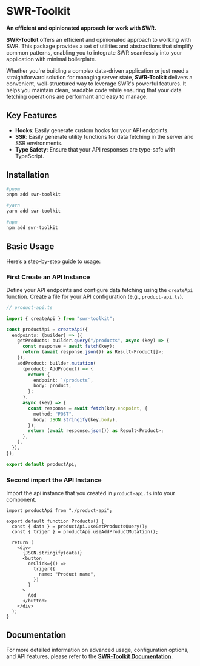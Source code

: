 # SWR-Toolkit

**An efficient and opinionated approach for work with SWR.**

**SWR-Toolkit** offers an efficient and opinionated approach to working with SWR. This package provides a set of utilities and abstractions that simplify common patterns,
enabling you to integrate SWR seamlessly into your application with minimal boilerplate.

Whether you're building a complex data-driven application or just need a straightforward solution for managing server
state, **SWR-Toolkit** delivers a convenient, well-structured way to leverage SWR's powerful features. It helps you
maintain clean, readable code while ensuring that your data fetching operations are performant and easy to manage.

## Key Features

- **Hooks**: Easily generate custom hooks for your API endpoints.
- **SSR**: Easily generate utility functions for data fetching in the server and SSR environments.
- **Type Safety**: Ensure that your API responses are type-safe with TypeScript.

## Installation

```bash
#pnpm
pnpm add swr-toolkit

#yarn
yarn add swr-toolkit

#npm
npm add swr-toolkit
```

## Basic Usage

Here’s a step-by-step guide to usage:

### First Create an API Instance

Define your API endpoints and configure data fetching using the `createApi` function. Create a file for your API
configuration (e.g., `product-api.ts`).

```typescript
// product-api.ts

import { createApi } from "swr-toolkit";

const productApi = createApi({
  endpoints: (builder) => ({
    getProducts: builder.query("/products", async (key) => {
      const response = await fetch(key);
      return (await response.json()) as Result<Product[]>;
    }),
    addProduct: builder.mutation(
      (product: AddProduct) => {
        return {
          endpoint: `/products`,
          body: product,
        };
      },
      async (key) => {
        const response = await fetch(key.endpoint, {
          method: "POST",
          body: JSON.stringify(key.body),
        });
        return (await response.json()) as Result<Product>;
      },
    ),
  }),
});

export default productApi;
```

### Second import the API Instance

Import the api instance that you created in `product-api.ts` into your component.

```tsx
import productApi from "./product-api";

export default function Products() {
  const { data } = productApi.useGetProductsQuery();
  const { triger } = productApi.useAddProductMutation();

  return (
    <div>
      {JSON.stringify(data)}
      <button
        onClick={() =>
          triger({
            name: "Product name",
          })
        }
      >
        Add
      </button>
    </div>
  );
}
```

## Documentation

For more detailed information on advanced usage, configuration options, and API features, please refer to the **[SWR-Toolkit Documentation](#)**.
